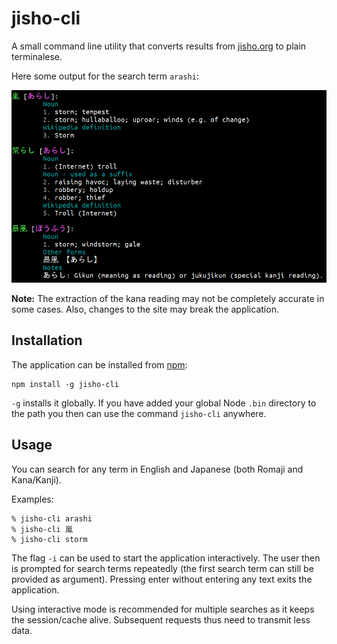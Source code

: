 # jisho-cli

A small command line utility that converts results from [jisho.org](https://jisho.org) to plain terminalese.

Here some output for the search term `arashi`:

![screenshot](https://raw.githubusercontent.com/brunnerh/jisho-cli/master/readme-files/screenshot.png)

**Note:** The extraction of the kana reading may not be completely accurate in some cases. Also, changes to the site may break the application.

## Installation

The application can be installed from [npm](https://www.npmjs.com/):

```shell
npm install -g jisho-cli
```

`-g` installs it globally. If you have added your global Node `.bin` directory to the path you then can use the command `jisho-cli` anywhere.

## Usage

You can search for any term in English and Japanese (both Romaji and Kana/Kanji).

Examples:

```shell
% jisho-cli arashi
% jisho-cli 嵐
% jisho-cli storm
```

The flag `-i` can be used to start the application interactively. The user then is prompted for search terms repeatedly (the first search term can still be provided as argument). Pressing enter without entering any text exits the application.

Using interactive mode is recommended for multiple searches as it keeps the session/cache alive. Subsequent requests thus need to transmit less data.
